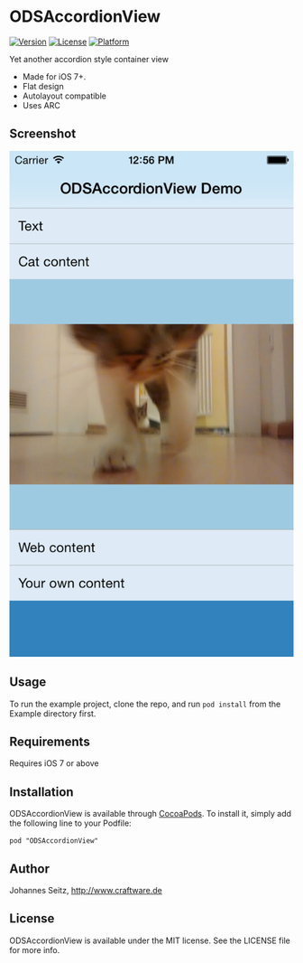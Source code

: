 # ODSAccordionView

[![Version](https://img.shields.io/cocoapods/v/ODSAccordionView.svg?style=flat)](http://cocoadocs.org/docsets/ODSAccordionView)
[![License](https://img.shields.io/cocoapods/l/ODSAccordionView.svg?style=flat)](http://cocoadocs.org/docsets/ODSAccordionView)
[![Platform](https://img.shields.io/cocoapods/p/ODSAccordionView.svg?style=flat)](http://cocoadocs.org/docsets/ODSAccordionView)

Yet another accordion style container view

* Made for iOS 7+.
* Flat design
* Autolayout compatible
* Uses ARC

## Screenshot

![Screenshot](screenshot.png)

## Usage

To run the example project, clone the repo, and run `pod install` from the Example directory first.

## Requirements

Requires iOS 7 or above

## Installation

ODSAccordionView is available through [CocoaPods](http://cocoapods.org). To install
it, simply add the following line to your Podfile:

    pod "ODSAccordionView"

## Author

Johannes Seitz, http://www.craftware.de 

## License

ODSAccordionView is available under the MIT license. See the LICENSE file for more info.

